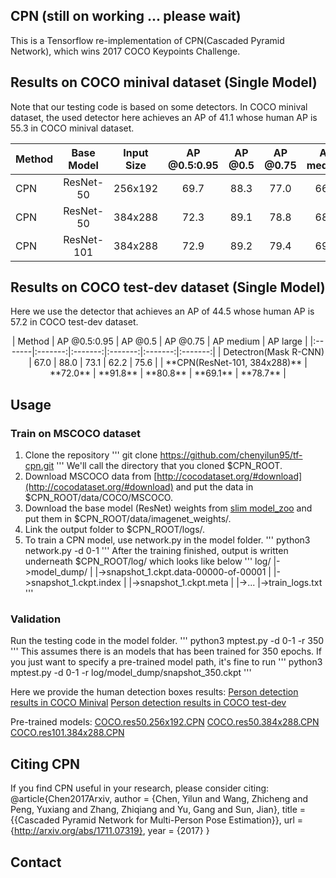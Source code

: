 ## CPN (still on working ... please wait)

This is a Tensorflow re-implementation of CPN(Cascaded Pyramid Network), which wins 2017 COCO Keypoints Challenge.

## Results on COCO minival dataset (Single Model)
Note that our testing code is based on some detectors. In COCO minival dataset, the used detector here achieves an AP of 41.1 whose human AP is 55.3 in COCO minival dataset.
<center>

| Method | Base Model | Input Size | AP @0.5:0.95 | AP @0.5 | AP @0.75 | AP medium | AP large |
|:-------|:--------:|:-----:|:-------:|:-------:|:-------:|:-------:|:-------:|
| CPN | ResNet-50 | 256x192 | 69.7 | 88.3 | 77.0 | 66.2 | 76.1 |
| CPN | ResNet-50 | 384x288 | 72.3 | 89.1 | 78.8 | 68.4 | 79.1 |
| CPN | ResNet-101 | 384x288 | 72.9 | 89.2 | 79.4 | 69.1 | 79.9 | 

</center>

## Results on COCO test-dev dataset (Single Model)
Here we use the detector that achieves an AP of 44.5 whose human AP is 57.2 in COCO test-dev dataset.

<center>
| Method | AP @0.5:0.95 | AP @0.5 | AP @0.75 | AP medium | AP large |
|:-------|:-------:|:-------:|:-------:|:-------:|:-------:|
| Detectron(Mask R-CNN) | 67.0 | 88.0 | 73.1 | 62.2 | 75.6 |
| **CPN(ResNet-101, 384x288)** | **72.0** | **91.8** | **80.8** | **69.1** | **78.7** |
</center>

## Usage

### Train on MSCOCO dataset
1. Clone the repository
'''
git clone https://github.com/chenyilun95/tf-cpn.git
'''
We'll call the directory that you cloned $CPN_ROOT.
2. Download MSCOCO data from [http://cocodataset.org/#download](http://cocodataset.org/#download) and put the data in $CPN_ROOT/data/COCO/MSCOCO.
3. Download the base model (ResNet) weights from [slim model_zoo](https://github.com/tensorflow/models/tree/master/research/slim) and put them in $CPN_ROOT/data/imagenet_weights/. 
4. Link the output folder to $CPN_ROOT/logs/.
5. To train a CPN model, use network.py in the model folder.
'''
python3 network.py -d 0-1
'''
After the training finished, output is written underneath $CPN_ROOT/log/ which looks like below
'''
log/
       |->model_dump/
       |    |->snapshot_1.ckpt.data-00000-of-00001
       |    |->snapshot_1.ckpt.index
       |    |->snapshot_1.ckpt.meta
       |    |->...
       |->train_logs.txt
'''

### Validation
Run the testing code in the model folder. 
'''
python3 mptest.py -d 0-1 -r 350
'''
This assumes there is an models that has been trained for 350 epochs. If you just want to specify a pre-trained model path, it's fine to run
'''
python3 mptest.py -d 0-1 -r log/model_dump/snapshot_350.ckpt
'''

Here we provide the human detection boxes results:
[Person detection results in COCO Minival](https://drive.google.com/drive/folders/1BllF9--dN9uV3FRROcmuIbwNCcn7cCP0?usp=sharing)
[Person detection results in COCO test-dev](https://drive.google.com/open?id=1RNnWuLjLuqzemYzOjuoihQvLrBdwiVnu)

Pre-trained models:
[COCO.res50.256x192.CPN](https://drive.google.com/drive/folders/16hoq9KBVtR_zpJ1xUKweB-tbjFrao4sL?usp=sharing)
[COCO.res50.384x288.CPN](https://drive.google.com/drive/folders/1wP2agjJkDaBLl_1UcTmlmyl2Vw3CKlJa?usp=sharing)
[COCO.res101.384x288.CPN](https://drive.google.com/drive/folders/1X0kcPG1KSn3aeWm9fvqVMziGK3XIvJv9?usp=sharing)

## Citing CPN
If you find CPN useful in your research, please consider citing:
@article{Chen2017Arxiv,
	author = {Chen, Yilun and Wang, Zhicheng and Peng, Yuxiang and Zhang, Zhiqiang and Yu, Gang and Sun, Jian},
	title = {{Cascaded Pyramid Network for Multi-Person Pose Estimation}},
	url = {http://arxiv.org/abs/1711.07319},
	year = {2017}
}

## Contact
